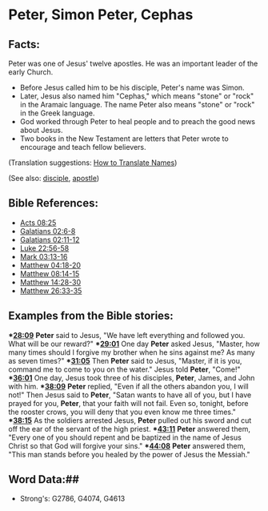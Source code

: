 # Peter, Simon Peter, Cephas #

## Facts: ##

Peter was one of Jesus' twelve apostles. He was an important leader of the early Church.

* Before Jesus called him to be his disciple, Peter's name was Simon.
* Later, Jesus also named him "Cephas," which means "stone" or "rock" in the Aramaic language. The name Peter also means "stone" or "rock" in the Greek language.
* God worked through Peter to heal people and to preach the good news about Jesus.
* Two books in the New Testament are letters that Peter wrote to encourage and teach fellow believers.

(Translation suggestions: [How to Translate Names](rc://en/ta/man/translate/translate-names))

(See also: [disciple](../kt/disciple.md), [apostle](../kt/apostle.md))

## Bible References: ##

* [Acts 08:25](rc://en/tn/help/act/08/25)
* [Galatians 02:6-8](rc://en/tn/help/gal/02/06)
* [Galatians 02:11-12](rc://en/tn/help/gal/02/11)
* [Luke 22:56-58](rc://en/tn/help/luk/22/56)
* [Mark 03:13-16](rc://en/tn/help/mrk/03/13)
* [Matthew 04:18-20](rc://en/tn/help/mat/04/18)
* [Matthew 08:14-15](rc://en/tn/help/mat/08/14)
* [Matthew 14:28-30](rc://en/tn/help/mat/14/28)
* [Matthew 26:33-35](rc://en/tn/help/mat/26/33)

## Examples from the Bible stories: ##

  __*[28:09](rc://en/tn/help/obs/28/09)__ __Peter__ said to Jesus, "We have left everything and followed you. What will be our reward?"
  __*[29:01](rc://en/tn/help/obs/29/01)__ One day __Peter__ asked Jesus, "Master, how many times should I forgive my brother when he sins against me? As many as seven times?"
  __*[31:05](rc://en/tn/help/obs/31/05)__ Then __Peter__ said to Jesus, "Master, if it is you, command me to come to you on the water." Jesus told __Peter__, "Come!"
  __*[36:01](rc://en/tn/help/obs/36/01)__ One day, Jesus took three of his disciples, __Peter__, James, and John with him.
  __*[38:09](rc://en/tn/help/obs/38/09)__ __Peter__ replied, "Even if all the others abandon you, I will not!" Then Jesus said to __Peter__, "Satan wants to have all of you, but I have prayed for you, __Peter__, that your faith will not fail. Even so, tonight, before the rooster crows, you will deny that you even know me three times."
  __*[38:15](rc://en/tn/help/obs/38/15)__ As the soldiers arrested Jesus, __Peter__ pulled out his sword and cut off the ear of the servant of the high priest.
  __*[43:11](rc://en/tn/help/obs/43/11)__ __Peter__ answered them, "Every one of you should repent and be baptized in the name of Jesus Christ so that God will forgive your sins."
  __*[44:08](rc://en/tn/help/obs/44/08)__ __Peter__ answered them, "This man stands before you healed by the power of Jesus the Messiah."

## Word Data:##

* Strong's: G2786, G4074, G4613
